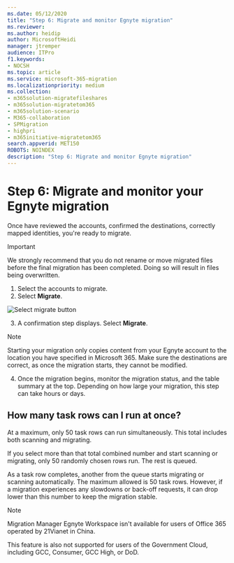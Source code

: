 ```yaml
---
ms.date: 05/12/2020
title: "Step 6: Migrate and monitor Egnyte migration"
ms.reviewer: 
ms.author: heidip
author: MicrosoftHeidi
manager: jtremper
audience: ITPro
f1.keywords:
- NOCSH
ms.topic: article
ms.service: microsoft-365-migration
ms.localizationpriority: medium
ms.collection: 
- m365solution-migratefileshares
- m365solution-migratetom365
- m365solution-scenario
- M365-collaboration
- SPMigration
- highpri
- m365initiative-migratetom365
search.appverid: MET150
ROBOTS: NOINDEX
description: "Step 6: Migrate and monitor Egnyte migration"
---
```

# Step 6:  Migrate and monitor your Egnyte migration

Once have reviewed the accounts, confirmed the destinations, correctly mapped identities, you're ready to migrate.

>[!Important]
>We strongly recommend that you do not rename or move migrated files before the final migration has been completed.  Doing so will result in files being overwritten.


1. Select the accounts to migrate.
2. Select **Migrate**.

![Select migrate button](media/mm-box-migrate-button.png) 

3. A confirmation step displays.  Select **Migrate**.  

>[!Note]
> Starting your migration only copies content from your Egnyte account to the location you have specified in Microsoft 365.  Make sure the destinations are correct, as once the migration starts, they cannot be modified.

4. Once the migration begins, monitor the migration status, and the table summary at the top.  Depending on how large your migration, this step can take hours or days.


## How many task rows can I run at once?

At a maximum, only 50 task rows can run simultaneously. This total includes both scanning and migrating.

If you select more than that total combined number and start scanning or migrating, only 50 randomly chosen rows run. The rest is queued.

As a task row completes, another from the queue starts migrating or scanning automatically. The maximum allowed is 50 task rows. However, if a migration experiences any slowdowns or back-off requests, it can drop lower than this number to keep the migration stable.

>[!NOTE]
>Migration Manager Egnyte Workspace isn't available for users of Office 365 operated by 21Vianet in China.
>
> This feature is also not supported for users of the Government Cloud, including GCC, Consumer, GCC High, or DoD.

